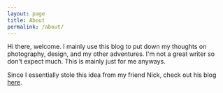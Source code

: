 ```yaml
---
layout: page
title: About
permalink: /about/
---
```


Hi there, welcome. I mainly use this blog to put down my thoughts on photography, design, and my other adventures. I'm not a great writer so don't expect much. This is mainly just for me anyways.

Since I essentially stole this idea from my friend Nick, check out his blog [here](http://blog.nermolov.com).
